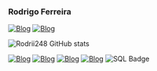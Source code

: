 ### Rodrigo Ferreira 


[![Blog](https://img.shields.io/badge/WhatsApp-25D366?style=for-the-badge&logo=whatsapp&logoColor=white)](https://api.whatsapp.com/send?phone=5521985335344) [![Blog](https://img.shields.io/badge/LinkedIn-0077B5?style=for-the-badge&logo=linkedin&logoColor=white)](https://www.linkedin.com/in/rodrigo-ferreira-325527272/)  

![Rodrii248 GitHub stats](https://github-readme-stats.vercel.app/api?username=Rodrii248&show_icons=true&theme=dark)

[![Blog](https://img.shields.io/badge/HTML5-E34F26?style=for-the-badge&logo=html5&logoColor=white)](https://github.com/Rodrii248) [![Blog](https://img.shields.io/badge/CSS3-1572B6?style=for-the-badge&logo=css3&logoColor=white)](https://github.com/Rodrii248) [![Blog](https://img.shields.io/badge/Java-ED8B00?style=for-the-badge&logo=openjdk&logoColor=white)](https://github.com/RodrigoTechieX/Sistema-de-Controle-de-Estoque) [![Blog](https://img.shields.io/badge/Python-3776AB?style=for-the-badge&logo=python&logoColor=white)](https://github.com/RodrigoTechieX/Sistema-de-gestao-de-dados) ![SQL Badge](https://img.shields.io/badge/SQL-%230074C1.svg?style=for-the-badge&logo=sql&logoColor=white)

